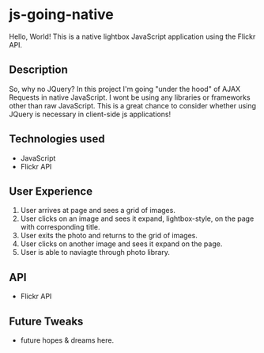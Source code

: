 # js-going-native
Hello, World! This is a native lightbox JavaScript application using the Flickr API.

## Description
So, why no JQuery? In this project I'm going "under the hood" of AJAX Requests in native JavaScript. I wont be using any libraries or frameworks other than raw JavaScript. This is a great chance to consider whether using JQuery is necessary in client-side js applications!

## Technologies used
- JavaScript
- Flickr API

## User Experience
1. User arrives at page and sees a grid of images.
2. User clicks on an image and sees it expand, lightbox-style, on the page with corresponding title.
3. User exits the photo and returns to the grid of images.
4. User clicks on another image and sees it expand on the page.
5. User is able to naviagte through photo library. 

## API
- Flickr API

## Future Tweaks
- future hopes & dreams here.
